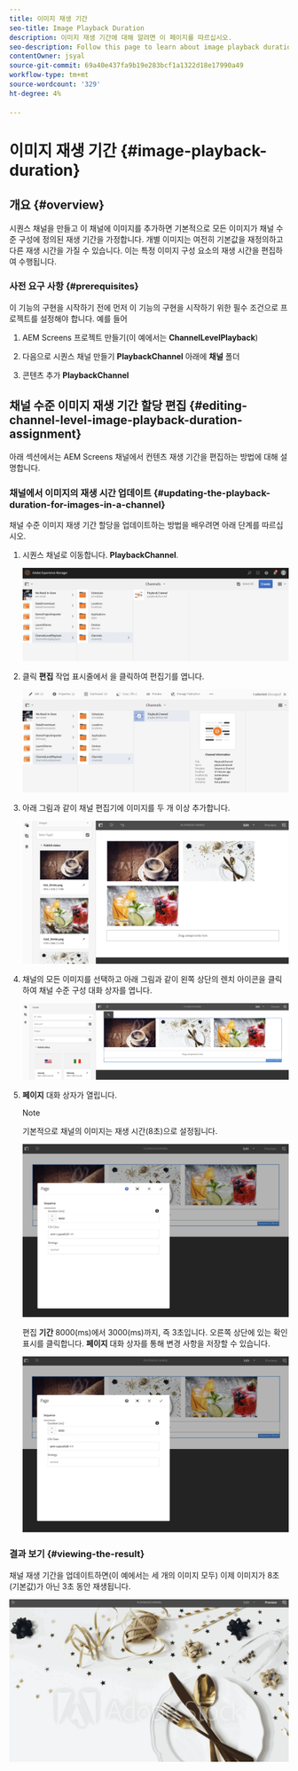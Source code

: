 ```yaml
---
title: 이미지 재생 기간
seo-title: Image Playback Duration
description: 이미지 재생 기간에 대해 알려면 이 페이지를 따르십시오.
seo-description: Follow this page to learn about image playback duration.
contentOwner: jsyal
source-git-commit: 69a40e437fa9b19e283bcf1a1322d18e17990a49
workflow-type: tm+mt
source-wordcount: '329'
ht-degree: 4%

---
```



# 이미지 재생 기간 {#image-playback-duration}

## 개요 {#overview}

시퀀스 채널을 만들고 이 채널에 이미지를 추가하면 기본적으로 모든 이미지가 채널 수준 구성에 정의된 재생 기간을 가정합니다. 개별 이미지는 여전히 기본값을 재정의하고 다른 재생 시간을 가질 수 있습니다. 이는 특정 이미지 구성 요소의 재생 시간을 편집하여 수행됩니다.

### 사전 요구 사항 {#prerequisites}

이 기능의 구현을 시작하기 전에 먼저 이 기능의 구현을 시작하기 위한 필수 조건으로 프로젝트를 설정해야 합니다. 예를 들어

1. AEM Screens 프로젝트 만들기(이 예에서는 **ChannelLevelPlayback**)

1. 다음으로 시퀀스 채널 만들기 **PlaybackChannel** 아래에 **채널** 폴더

1. 콘텐츠 추가 **PlaybackChannel**

## 채널 수준 이미지 재생 기간 할당 편집 {#editing-channel-level-image-playback-duration-assignment}

아래 섹션에서는 AEM Screens 채널에서 컨텐츠 재생 기간을 편집하는 방법에 대해 설명합니다.

### 채널에서 이미지의 재생 시간 업데이트 {#updating-the-playback-duration-for-images-in-a-channel}

채널 수준 이미지 재생 기간 할당을 업데이트하는 방법을 배우려면 아래 단계를 따르십시오.

1. 시퀀스 채널로 이동합니다. **PlaybackChannel**.

   ![screen_shot_2019-06-24at62818pm](assets/screen_shot_2019-06-24at62818pm.png)

1. 클릭 **편집** 작업 표시줄에서 을 클릭하여 편집기를 엽니다.

   ![screen_shot_2019-06-24at70141pm](assets/screen_shot_2019-06-24at70141pm.png)

1. 아래 그림과 같이 채널 편집기에 이미지를 두 개 이상 추가합니다.

   ![screen_shot_2019-06-24at90534pm](assets/screen_shot_2019-06-24at90534pm.png)

1. 채널의 모든 이미지를 선택하고 아래 그림과 같이 왼쪽 상단의 렌치 아이콘을 클릭하여 채널 수준 구성 대화 상자를 엽니다.

   ![screen_shot_2019-06-25at95945am](assets/screen_shot_2019-06-25at95945am.png)

1. **페이지** 대화 상자가 열립니다.

   >[!NOTE]
   >
   >기본적으로 채널의 이미지는 재생 시간(8초)으로 설정됩니다.

   ![screen_shot_2019-06-25at100343am](assets/screen_shot_2019-06-25at100343am.png)

   편집 **기간** 8000(ms)에서 3000(ms)까지, 즉 3초입니다. 오른쪽 상단에 있는 확인 표시를 클릭합니다. **페이지** 대화 상자를 통해 변경 사항을 저장할 수 있습니다.

   ![screen_shot_2019-06-25at101527am](assets/screen_shot_2019-06-25at101527am.png)

### 결과 보기 {#viewing-the-result}

채널 재생 기간을 업데이트하면(이 예에서는 세 개의 이미지 모두) 이제 이미지가 8초(기본값)가 아닌 3초 동안 재생됩니다.

![channel_preview](assets/channel_preview.gif)

